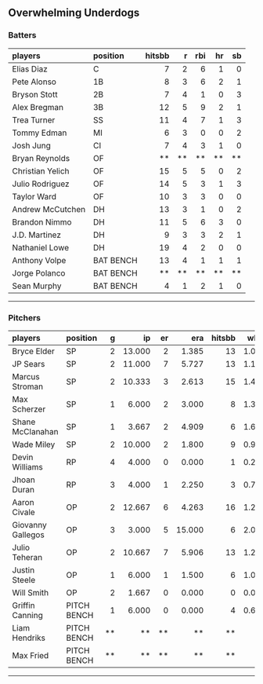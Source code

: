 ## Overwhelming Underdogs

### Batters

 
|players          |position  | hitsbb|  r| rbi| hr| sb| 
|:----------------|:---------|------:|--:|---:|--:|--:| 
|Elias Diaz       |C         |      7|  2|   6|  1|  0| 
|Pete Alonso      |1B        |      8|  3|   6|  2|  1| 
|Bryson Stott     |2B        |      7|  4|   1|  0|  3| 
|Alex Bregman     |3B        |     12|  5|   9|  2|  1| 
|Trea Turner      |SS        |     11|  4|   7|  1|  3| 
|Tommy Edman      |MI        |      6|  3|   0|  0|  2| 
|Josh Jung        |CI        |      7|  4|   3|  1|  0| 
|Bryan Reynolds   |OF        |     **| **|  **| **| **| 
|Christian Yelich |OF        |     15|  5|   5|  0|  2| 
|Julio Rodriguez  |OF        |     14|  5|   3|  1|  3| 
|Taylor Ward      |OF        |     10|  3|   3|  0|  0| 
|Andrew McCutchen |DH        |     13|  3|   1|  0|  2| 
|Brandon Nimmo    |DH        |     11|  5|   6|  3|  0| 
|J.D. Martinez    |DH        |      9|  3|   3|  2|  1| 
|Nathaniel Lowe   |DH        |     19|  4|   2|  0|  0| 
|Anthony Volpe    |BAT BENCH |     13|  4|   1|  1|  1| 
|Jorge Polanco    |BAT BENCH |     **| **|  **| **| **| 
|Sean Murphy      |BAT BENCH |      4|  1|   2|  1|  0| 

* * *

### Pitchers

 
|players           |position    |  g|     ip| er|    era| hitsbb|  whip| so|  w| sv| 
|:-----------------|:-----------|--:|------:|--:|------:|------:|-----:|--:|--:|--:| 
|Bryce Elder       |SP          |  2| 13.000|  2|  1.385|     13| 1.000| 10|  1|  0| 
|JP Sears          |SP          |  2| 11.000|  7|  5.727|     13| 1.182| 13|  0|  0| 
|Marcus Stroman    |SP          |  2| 10.333|  3|  2.613|     15| 1.452|  7|  1|  0| 
|Max Scherzer      |SP          |  1|  6.000|  2|  3.000|      8| 1.333|  8|  1|  0| 
|Shane McClanahan  |SP          |  1|  3.667|  2|  4.909|      6| 1.636|  3|  0|  0| 
|Wade Miley        |SP          |  2| 10.000|  2|  1.800|      9| 0.900|  6|  1|  0| 
|Devin Williams    |RP          |  4|  4.000|  0|  0.000|      1| 0.250|  3|  1|  3| 
|Jhoan Duran       |RP          |  3|  4.000|  1|  2.250|      3| 0.750|  6|  0|  2| 
|Aaron Civale      |OP          |  2| 12.667|  6|  4.263|     16| 1.263| 11|  0|  0| 
|Giovanny Gallegos |OP          |  3|  3.000|  5| 15.000|      6| 2.000|  1|  0|  0| 
|Julio Teheran     |OP          |  2| 10.667|  7|  5.906|     13| 1.219|  5|  0|  0| 
|Justin Steele     |OP          |  1|  6.000|  1|  1.500|      6| 1.000|  8|  1|  0| 
|Will Smith        |OP          |  2|  1.667|  0|  0.000|      0| 0.000|  2|  0|  1| 
|Griffin Canning   |PITCH BENCH |  1|  6.000|  0|  0.000|      4| 0.667|  7|  1|  0| 
|Liam Hendriks     |PITCH BENCH | **|     **| **|     **|     **|    **| **| **| **| 
|Max Fried         |PITCH BENCH | **|     **| **|     **|     **|    **| **| **| **| 


* * *



